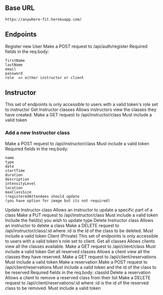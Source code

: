 ## Base URL
``` 
https://anywhere-fit.herokuapp.com/
```

## Endpoints
Register new User
Make a POST request to /api/auth/register
Required fields in the req.body:
```
firstName
lastName
email
password
role  => either instructor or client
```
## Instructor 
This set of endpoints is only accessible to users with a valid token's role set to instructor
Get Instructor classes
Allows instructors view the classes they have created.
Make a GET request to /api/instructor/class
Must include a valid token

### Add a new Instructor class
Make a POST request to /api/instructor/class
Must include a valid token
Required fields in the req.body:
```
name
type
date
startTime
duration
description
intensityLevel
location
maxClassSize
(registeredAttendees should update 
(you have option for image but its not required)
```
Update Instructor class
Allows an instructor to update a specific part of a class
Make a PUT request to /api/instructor/class
Must include a valid token
Include the field(s) you wish to update
type
Delete Instructor class
Allows an instructor to delete a class
Make a DELETE request to /api/instructor/class/:id
where :id is the id of the class to be deleted.
Must include a valid token
Client (Private)
This set of endpoints is only accessible to users with a valid token's role set to client.
Get all classes
Allows clients view all the classes available.
Make a GET request to /api/client/class
Must include a valid token
Get all reserved classes
Allows a client view all the classes they have reserved.
Make a GET request to /api/client/reservations
Must include a valid token
Make a reservation
Make a POST request to /api/client/reservations
Must include a valid token and the id of the class to be reserved
Required fields in the req.body:
classId
Delete a reservation
Allows a client to remove a reserved class from their list
Make a DELETE request to /api/client/reservations/:id
where :id is the id of the reserved class to be removed.
Must include a valid token
